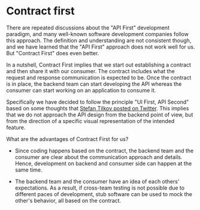 # Contract first

There are repeated discussions about the "API First" development paradigm, and many well-known software development companies follow this approach.
The definition and understanding are not consistent though, and we have learned that the "API First" approach does not work well for us.
But "Contract First" does even better.

In a nutshell, Contract First implies that we start out establishing a contract and then share it with our consumer.
The contract includes what the request and response communication is expected to be.
Once the contract is in place, the backend team can start developing the API whereas the consumer can start working on an application to consume it.

Specifically we have decided to follow the principle "UI First, API Second" based on some thoughts that [Stefan Tilkov posted on Twitter](https://twitter.com/stilkov/status/1250355396864176132).
This implies that we do not approach the API design from the backend point of view, but from the direction of a specific visual representation of the intended feature.

What are the advantages of Contract First for us?

- Since coding happens based on the contract, the backend team and the consumer are clear about the communication approach and details. Hence, development on backend and consumer side can happen at the same time.

- The backend team and the consumer have an idea of each others' expectations. As a result, if cross-team testing is not possible due to different paces of development, stub software can be used to mock the other's behavior, all based on the contract.
